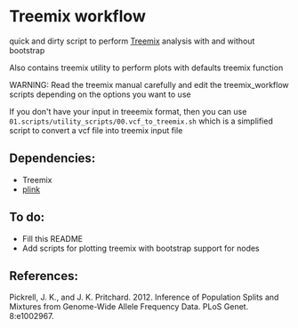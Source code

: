 # Treemix workflow

quick and dirty script to perform [Treemix](http://journals.plos.org/plosgenetics/article?id=10.1371/journal.pgen.1002967) analysis with and without bootstrap

Also contains treemix utility to perform plots with defaults treemix function

WARNING:
Read the treemix manual carefully and edit the treemix_workflow scripts
depending on the options you want to use

If you don't have your input in treeemix format, then you can use `01.scripts/utility_scripts/00.vcf_to_treemix.sh`
which is a simplified script to convert a vcf file into treemix input file

## Dependencies:  

- Treemix
- [plink](https://www.cog-genomics.org/plink/2.0/)


## To do:

- Fill this README
- Add scripts for plotting treemix with bootstrap support for nodes

## References:

Pickrell, J. K., and J. K. Pritchard. 2012. Inference of Population Splits and
Mixtures from Genome-Wide Allele Frequency Data. PLoS Genet. 8:e1002967.
